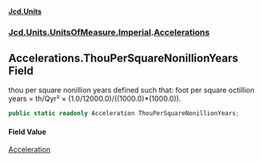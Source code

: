 #### [Jcd.Units](index.md 'index')
### [Jcd.Units.UnitsOfMeasure.Imperial](Jcd.Units.UnitsOfMeasure.Imperial.md 'Jcd.Units.UnitsOfMeasure.Imperial').[Accelerations](Accelerations.md 'Jcd.Units.UnitsOfMeasure.Imperial.Accelerations')

## Accelerations.ThouPerSquareNonillionYears Field

thou per square nonillion years defined such that: foot per square octillion years = th/Qyr² × (1.0/12000.0)/((1000.0)*(1000.0)).

```csharp
public static readonly Acceleration ThouPerSquareNonillionYears;
```

#### Field Value
[Acceleration](Acceleration.md 'Jcd.Units.UnitTypes.Acceleration')